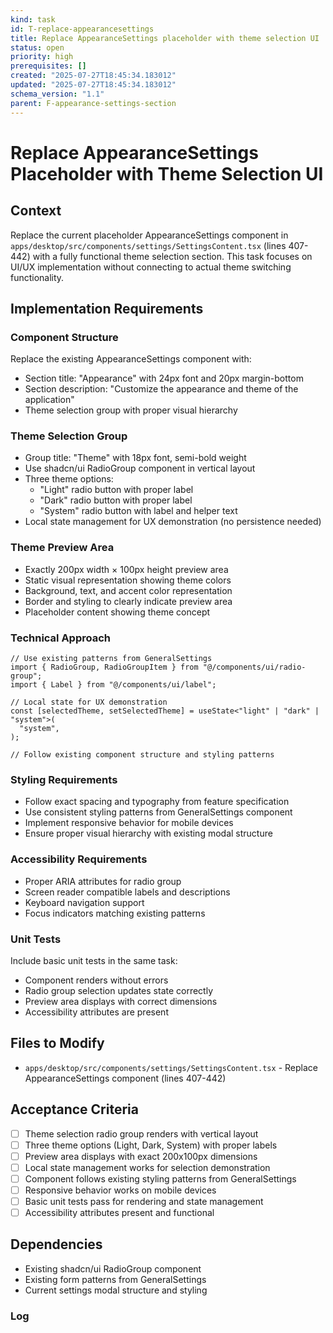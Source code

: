 ```yaml
---
kind: task
id: T-replace-appearancesettings
title: Replace AppearanceSettings placeholder with theme selection UI
status: open
priority: high
prerequisites: []
created: "2025-07-27T18:45:34.183012"
updated: "2025-07-27T18:45:34.183012"
schema_version: "1.1"
parent: F-appearance-settings-section
---
```


# Replace AppearanceSettings Placeholder with Theme Selection UI

## Context

Replace the current placeholder AppearanceSettings component in `apps/desktop/src/components/settings/SettingsContent.tsx` (lines 407-442) with a fully functional theme selection section. This task focuses on UI/UX implementation without connecting to actual theme switching functionality.

## Implementation Requirements

### Component Structure

Replace the existing AppearanceSettings component with:

- Section title: "Appearance" with 24px font and 20px margin-bottom
- Section description: "Customize the appearance and theme of the application"
- Theme selection group with proper visual hierarchy

### Theme Selection Group

- Group title: "Theme" with 18px font, semi-bold weight
- Use shadcn/ui RadioGroup component in vertical layout
- Three theme options:
  - "Light" radio button with proper label
  - "Dark" radio button with proper label
  - "System" radio button with label and helper text
- Local state management for UX demonstration (no persistence needed)

### Theme Preview Area

- Exactly 200px width × 100px height preview area
- Static visual representation showing theme colors
- Background, text, and accent color representation
- Border and styling to clearly indicate preview area
- Placeholder content showing theme concept

### Technical Approach

```tsx
// Use existing patterns from GeneralSettings
import { RadioGroup, RadioGroupItem } from "@/components/ui/radio-group";
import { Label } from "@/components/ui/label";

// Local state for UX demonstration
const [selectedTheme, setSelectedTheme] = useState<"light" | "dark" | "system">(
  "system",
);

// Follow existing component structure and styling patterns
```

### Styling Requirements

- Follow exact spacing and typography from feature specification
- Use consistent styling patterns from GeneralSettings component
- Implement responsive behavior for mobile devices
- Ensure proper visual hierarchy with existing modal structure

### Accessibility Requirements

- Proper ARIA attributes for radio group
- Screen reader compatible labels and descriptions
- Keyboard navigation support
- Focus indicators matching existing patterns

### Unit Tests

Include basic unit tests in the same task:

- Component renders without errors
- Radio group selection updates state correctly
- Preview area displays with correct dimensions
- Accessibility attributes are present

## Files to Modify

- `apps/desktop/src/components/settings/SettingsContent.tsx` - Replace AppearanceSettings component (lines 407-442)

## Acceptance Criteria

- [ ] Theme selection radio group renders with vertical layout
- [ ] Three theme options (Light, Dark, System) with proper labels
- [ ] Preview area displays with exact 200x100px dimensions
- [ ] Local state management works for selection demonstration
- [ ] Component follows existing styling patterns from GeneralSettings
- [ ] Responsive behavior works on mobile devices
- [ ] Basic unit tests pass for rendering and state management
- [ ] Accessibility attributes present and functional

## Dependencies

- Existing shadcn/ui RadioGroup component
- Existing form patterns from GeneralSettings
- Current settings modal structure and styling

### Log
